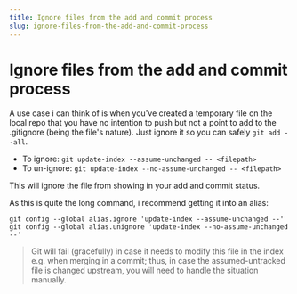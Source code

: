 ```yaml
---
title: Ignore files from the add and commit process
slug: ignore-files-from-the-add-and-commit-process
---
```


# Ignore files from the add and commit process

A use case i can think of is when you've created a temporary file on the local repo that you have no intention to push but not a point to add to the .gitignore (being the file's nature). Just ignore it so you can safely `git add --all`.

* To ignore: `git update-index --assume-unchanged -- <filepath>`
* To un-ignore: `git update-index --no-assume-unchanged -- <filepath>`

This will ignore the file from showing in your add and commit status.

As this is quite the long command, i recommend getting it into an alias:
```
git config --global alias.ignore 'update-index --assume-unchanged --'
git config --global alias.unignore 'update-index --no-assume-unchanged --'
```

>Git will fail (gracefully) in case it needs to modify this file in the index e.g. when merging in a commit; thus, in case the assumed-untracked file is changed upstream, you will need to handle the situation manually.
